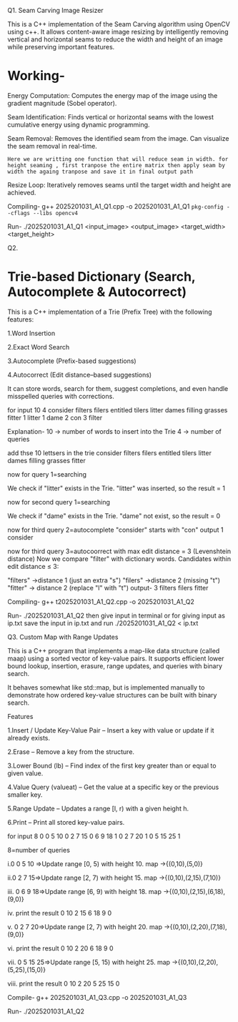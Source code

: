 Q1.
Seam Carving Image Resizer

This is a C++ implementation of the Seam Carving algorithm using OpenCV using c++. It allows content-aware image resizing by intelligently removing vertical and horizontal seams to reduce the width and height of an image while preserving important features.

# Working-
Energy Computation:
    Computes the energy map of the image using the gradient magnitude (Sobel operator).

Seam Identification:
    Finds vertical or horizontal seams with the lowest cumulative energy using dynamic programming.

Seam Removal:
    Removes the identified seam from the image.
    Can visualize the seam removal in real-time.

    Here we are writting one function that will reduce seam in width. for height seaming , first tranpose the entire matrix then apply seam by width the againg tranpose and save it in final output path

Resize Loop:
    Iteratively removes seams until the target width and height are achieved.


Compiling-
    g++ 2025201031_A1_Q1.cpp -o 2025201031_A1_Q1 `pkg-config --cflags --libs opencv4`


Run-
    ./2025201031_A1_Q1 <input_image> <output_image> <target_width> <target_height>




Q2.
# Trie-based Dictionary (Search, Autocomplete & Autocorrect)

This is a C++ implementation of a Trie (Prefix Tree) with the following features:

1.Word Insertion

2.Exact Word Search

3.Autocomplete (Prefix-based suggestions)

4.Autocorrect (Edit distance–based suggestions)

It can store words, search for them, suggest completions, and even handle misspelled queries with corrections.

for input
10 4
consider
filters
filers
entitled
tilers
litter
dames
filling
grasses
fitter
1 litter
1 dame
2 con
3 filter

Explanation-
10 → number of words to insert into the Trie
4 → number of queries

add thse 10 lettsers in the trie
consider
filters
filers
entitled
tilers
litter
dames
filling
grasses
fitter

now for query 1=searching

We check if "litter" exists in the Trie.
"litter" was inserted, so the result = 1


now for second query 1=searching

We check if "dame" exists in the Trie.
"dame" not exist, so the result = 0


now for third query 2=autocomplete
"consider" starts with "con"
output
1
consider

now for third query 3=autocoorrect with max edit distance = 3 (Levenshtein distance)
Now we compare "filter" with dictionary words. Candidates within edit distance ≤ 3:

"filters" →distance 1 (just an extra "s") 
"filers" →distance 2 (missing "t")
"fitter" → distance 2 (replace "l" with "t") 
output-
3
filters
filers
fitter

Compiling-
    g++ t2025201031_A1_Q2.cpp -o 2025201031_A1_Q2

Run-
    ./2025201031_A1_Q2       then give input in terminal
    or for giving input as ip.txt save the input in ip.txt and run
    ./2025201031_A1_Q2 < ip.txt










Q3.
Custom Map with Range Updates

This is a C++ program that implements a map-like data structure (called maap) using a sorted vector of key-value pairs. It supports efficient lower bound lookup, insertion, erasure, range updates, and queries with binary search.

It behaves somewhat like std::map, but is implemented manually to demonstrate how ordered key-value structures can be built with binary search.

Features

1.Insert / Update Key-Value Pair – Insert a key with value or update if it  already exists.

2.Erase – Remove a key from the structure.

3.Lower Bound (lb) – Find index of the first key greater than or equal to given value.

4.Value Query (valueat) – Get the value at a specific key or the previous smaller key.

5.Range Update – Updates a range [l, r) with a given height h.

6.Print – Print all stored key-value pairs.

for input
8
0 0 5 10
0 2 7 15
0 6 9 18
1
0 2 7 20
1
0 5 15 25
1

8=number of queries

i.0 0 5 10 =>Update range [0, 5) with height 10. map ->{(0,10),(5,0)}

ii.0 2 7 15=>Update range [2, 7) with height 15. map ->{(0,10),(2,15),(7,10)}

iii. 0 6 9 18=>Update range [6, 9) with height 18. map ->{(0,10),(2,15),(6,18),(9,0)}

iv. print the result
    0 10
    2 15
    6 18
    9 0

v.  0 2 7 20=>Update range [2, 7) with height 20. map ->{(0,10),(2,20),(7,18),(9,0)}

vi. print the result
    0 10
    2 20
    6 18
    9 0

 vii.  0 5 15 25=>Update range [5, 15) with height 25. map ->{(0,10),(2,20),(5,25),(15,0)} 

 viii. print the result
    0 10
    2 20
    5 25
    15 0





Compile-
    g++ 2025201031_A1_Q3.cpp -o 2025201031_A1_Q3

Run-
    ./2025201031_A1_Q2


